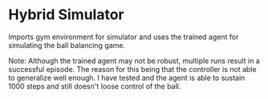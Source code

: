 # Hybrid Simulator

Imports gym environment for simulator and uses the trained agent for simulating the ball balancing game. 

Note: Although the trained agent may not be robust, multiple runs result in a successful episode. The reason for this being that the controller is not able to generalize well enough. I have tested and the agent is able to sustain 1000 steps and still doesn't loose control of the ball.
